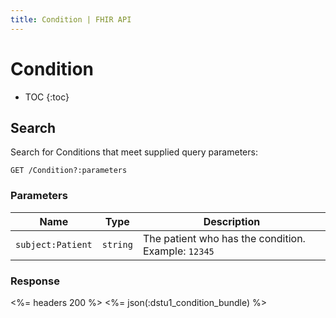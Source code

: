 ```yaml
---
title: Condition | FHIR API
---
```


# Condition

* TOC
{:toc}

## Search

Search for Conditions that meet supplied query parameters:

    GET /Condition?:parameters

### Parameters

Name | Type | Description
-----|------|--------------
`subject:Patient`|`string`| The patient who has the condition. Example: `12345`

### Response

<%= headers 200 %>
<%= json(:dstu1_condition_bundle) %>